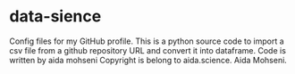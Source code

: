 # data-sience
Config files for my GitHub profile.
This is a python source code to import a csv file from a  github repository URL and convert it into dataframe. 
Code is written by aida mohseni
Copyright is belong to aida.science. Aida Mohseni.
